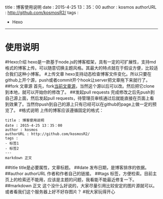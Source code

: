 title : 博客使用说明
date : 2015-4-25 13：35：00
author : kosmos
authorURL : http://github.com/kosmosR2/
tags :
- Hexo
---
使用说明
========
#Hexo介绍
hexo是一款基于node.js的博客框架，具有一定的可扩展性，支持md格式的博客上传。可以随意切换主题风格。其最大的特点就在于假设方便，比较适合我们这种小博客。
#上传文章
hexo支持动态检查博客文件变化。所以只要在github上开个源，push或者commit开个hook让server把文章拖下来就行了。
##fork 文章源
首先，fork[当前文章源](https://github.com/kosmosR2/chengduLUG)，当然这个源以后可以改。然后把它clone到本地，就可以开始你的修改了。
##发起pull requests
完成修改之后先push到自己源上面，然后发起pull requests，待管理员审核通过后就能直接在页面上看到效果了。当然你push到自己的源上只有已经可以在github的page上做一定的预览了。
#格式说明
上传的博客应该遵循固定的格式：
	
	title : 博客使用说明
	date : 2015-4-25 13：35：00
	author : kosmos
	authorURL : http://github.com/kosmosR2/
	tags :
	- 标签1
	- 标签2
	---
	markdown 正文	
		
##title
title是必要属性，文章标题。
##date
发布日期，是博客排序的依据。
##author authorURL
作者和作者自己的链接。
##tags
标签，方便检索。目前主页上的检索还不能用，应该是主题的问题，我看能不能最近修复一下。
##markdown 正文
这个没什么好说的，大家尽量引用比较安定的图片源就可以。或者看我们这个服务器上好不好存图片？
#祝大家玩得开心
		
		
		
		
		
		
		
		
		
		
	
	
	
	
	
	
	
	
